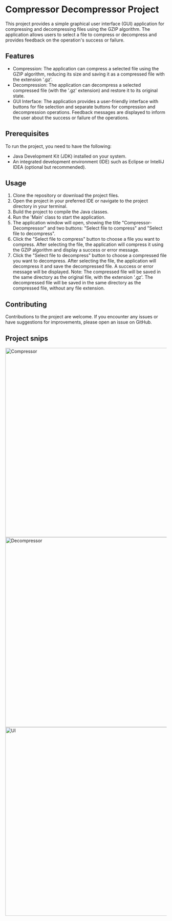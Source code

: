 # Compressor Decompressor Project

This project provides a simple graphical user interface (GUI) application for compressing and decompressing files using the GZIP algorithm. The application allows users to select a file to compress or decompress and provides feedback on the operation's success or failure.

## Features

- Compression: The application can compress a selected file using the GZIP algorithm, reducing its size and saving it as a compressed file with the extension '.gz'.
- Decompression: The application can decompress a selected compressed file (with the '.gz' extension) and restore it to its original state.
- GUI Interface: The application provides a user-friendly interface with buttons for file selection and separate buttons for compression and decompression operations. Feedback messages are displayed to inform the user about the success or failure of the operations.

## Prerequisites
To run the project, you need to have the following:
- Java Development Kit (JDK) installed on your system.
- An integrated development environment (IDE) such as Eclipse or IntelliJ IDEA (optional but recommended).

## Usage

1. Clone the repository or download the project files.
2. Open the project in your preferred IDE or navigate to the project directory in your terminal.
3. Build the project to compile the Java classes.
4. Run the 'Main' class to start the application.
5. The application window will open, showing the title "Compressor-Decompressor" and two buttons: "Select file to compress" and "Select file to decompress".
6. Click the "Select file to compress" button to choose a file you want to compress. After selecting the file, the application will compress it using the GZIP algorithm and display a success or error message.
7. Click the "Select file to decompress" button to choose a compressed file you want to decompress. After selecting the file, the application will decompress it and save the decompressed file. A success or error message will be displayed.
Note: 
The compressed file will be saved in the same directory as the original file, with the extension '.gz'. The decompressed file will be saved in the same directory as the compressed file, without any file extension.

## Contributing

Contributions to the project are welcome. If you encounter any issues or have suggestions for improvements, please open an issue on GitHub.

## Project snips
<img width="590" alt="Compressor" src="https://github.com/katreddyvenkateswaraReddy/Compressor_Decompressor/assets/63310358/ce5d4522-167d-4b6a-90b6-ff873da725a3">
<img width="592" alt="Decompressor" src="https://github.com/katreddyvenkateswaraReddy/Compressor_Decompressor/assets/63310358/07ef6d57-ac90-40fb-8124-0fea5ae2f60f">
<img width="588" alt="UI" src="https://github.com/katreddyvenkateswaraReddy/Compressor_Decompressor/assets/63310358/b11e838f-be20-45ee-ba62-b11e6722351e">


